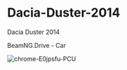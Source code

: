 # Dacia-Duster-2014
Dacia Duster 2014

BeamNG.Drive - Car

![chrome-E0jpsfu-PCU](https://github.com/user-attachments/assets/e9b66d7f-f003-4628-86ed-3d8e8a117ba9)

